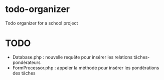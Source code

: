 # todo-organizer
Todo organizer for a school project

# TODO
- Database.php : nouvelle requête pour insérer les relations tâches-pondérateurs
- FormProcessor.php : appeler la méthode pour insérer les pondérations des tâches